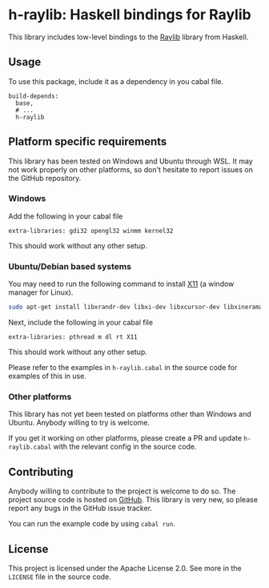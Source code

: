 # h-raylib: Haskell bindings for Raylib

This library includes low-level bindings to the [Raylib](https://www.raylib.com/) library from Haskell.

## Usage

To use this package, include it as a dependency in you cabal file.

```cabal
build-depends:
  base,
  # ...
  h-raylib
```

## Platform specific requirements

This library has been tested on Windows and Ubuntu through WSL. It may not work properly on other platforms, so don't hesitate to report issues on the GitHub repository.

### Windows

Add the following in your cabal file

```cabal
extra-libraries: gdi32 opengl32 winmm kernel32
```

This should work without any other setup.

### Ubuntu/Debian based systems

You may need to run the following command to install [X11](https://en.wikipedia.org/wiki/X_Window_System) (a window manager for Linux).

```bash
sudo apt-get install libxrandr-dev libxi-dev libxcursor-dev libxinerama-dev
```

Next, include the following in your cabal file

```cabal
extra-libraries: pthread m dl rt X11
```

This should work without any other setup.

Please refer to the examples in `h-raylib.cabal` in the source code for examples of this in use.

### Other platforms

This library has not yet been tested on platforms other than Windows and Ubuntu. Anybody willing to try is welcome.

If you get it working on other platforms, please create a PR and update `h-raylib.cabal` with the relevant config in the source code.

## Contributing

Anybody willing to contribute to the project is welcome to do so. The project source code is hosted on [GitHub](https://github.com/Anut-py/h-raylib). This library is very new, so please report any bugs in the GitHub issue tracker.

You can run the example code by using `cabal run`.

## License

This project is licensed under the Apache License 2.0. See more in the `LICENSE` file in the source code.

